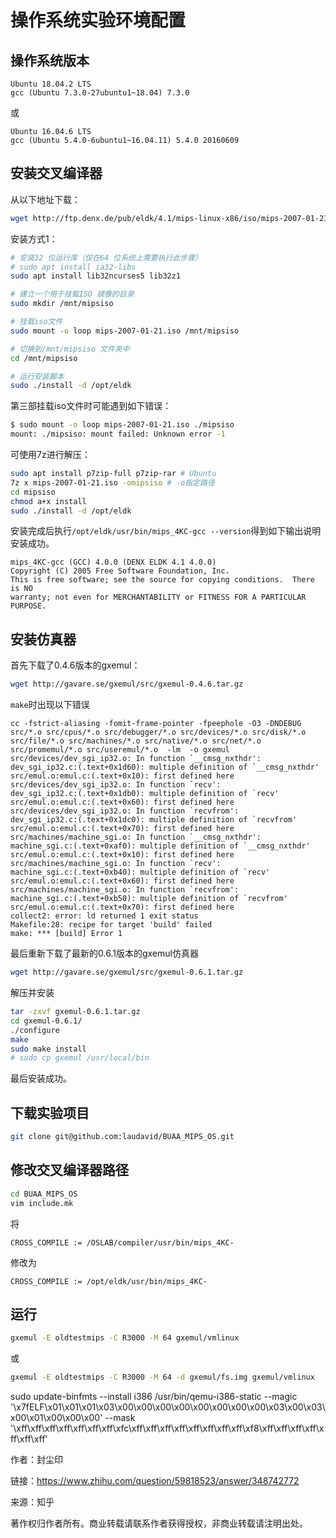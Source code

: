 # 操作系统实验环境配置

## 操作系统版本

```
Ubuntu 18.04.2 LTS
gcc (Ubuntu 7.3.0-27ubuntu1~18.04) 7.3.0
```

或

```
Ubuntu 16.04.6 LTS
gcc (Ubuntu 5.4.0-6ubuntu1~16.04.11) 5.4.0 20160609
```

## 安装交叉编译器

从以下地址下载：

```sh
wget http://ftp.denx.de/pub/eldk/4.1/mips-linux-x86/iso/mips-2007-01-21.iso
```

安装方式1：

```sh
# 安装32 位运行库（仅在64 位系统上需要执行此步骤）
# sudo apt install ia32-libs
sudo apt install lib32ncurses5 lib32z1

# 建立一个用于挂载ISO 镜像的目录
sudo mkdir /mnt/mipsiso

# 挂载iso文件
sudo mount -o loop mips-2007-01-21.iso /mnt/mipsiso

# 切换到/mnt/mipsiso 文件夹中
cd /mnt/mipsiso

# 运行安装脚本
sudo ./install -d /opt/eldk
```

第三部挂载iso文件时可能遇到如下错误：

```sh
$ sudo mount -o loop mips-2007-01-21.iso ./mipsiso 
mount: ./mipsiso: mount failed: Unknown error -1
```

可使用7z进行解压：

```sh
sudo apt install p7zip-full p7zip-rar # Ubuntu
7z x mips-2007-01-21.iso -omipsiso # -o指定路径
cd mipsiso
chmod a+x install
sudo ./install -d /opt/eldk
```

安装完成后执行`/opt/eldk/usr/bin/mips_4KC-gcc --version`得到如下输出说明安装成功。

```
mips_4KC-gcc (GCC) 4.0.0 (DENX ELDK 4.1 4.0.0)
Copyright (C) 2005 Free Software Foundation, Inc.
This is free software; see the source for copying conditions.  There is NO
warranty; not even for MERCHANTABILITY or FITNESS FOR A PARTICULAR PURPOSE.
```

## 安装仿真器

首先下载了0.4.6版本的gxemul：

```sh
wget http://gavare.se/gxemul/src/gxemul-0.4.6.tar.gz
```

`make`时出现以下错误

```
cc -fstrict-aliasing -fomit-frame-pointer -fpeephole -O3 -DNDEBUG  src/*.o src/cpus/*.o src/debugger/*.o src/devices/*.o src/disk/*.o src/file/*.o src/machines/*.o src/native/*.o src/net/*.o src/promemul/*.o src/useremul/*.o  -lm  -o gxemul
src/devices/dev_sgi_ip32.o: In function `__cmsg_nxthdr':
dev_sgi_ip32.c:(.text+0x1d60): multiple definition of `__cmsg_nxthdr'
src/emul.o:emul.c:(.text+0x10): first defined here
src/devices/dev_sgi_ip32.o: In function `recv':
dev_sgi_ip32.c:(.text+0x1db0): multiple definition of `recv'
src/emul.o:emul.c:(.text+0x60): first defined here
src/devices/dev_sgi_ip32.o: In function `recvfrom':
dev_sgi_ip32.c:(.text+0x1dc0): multiple definition of `recvfrom'
src/emul.o:emul.c:(.text+0x70): first defined here
src/machines/machine_sgi.o: In function `__cmsg_nxthdr':
machine_sgi.c:(.text+0xaf0): multiple definition of `__cmsg_nxthdr'
src/emul.o:emul.c:(.text+0x10): first defined here
src/machines/machine_sgi.o: In function `recv':
machine_sgi.c:(.text+0xb40): multiple definition of `recv'
src/emul.o:emul.c:(.text+0x60): first defined here
src/machines/machine_sgi.o: In function `recvfrom':
machine_sgi.c:(.text+0xb50): multiple definition of `recvfrom'
src/emul.o:emul.c:(.text+0x70): first defined here
collect2: error: ld returned 1 exit status
Makefile:28: recipe for target 'build' failed
make: *** [build] Error 1
```

最后重新下载了最新的0.6.1版本的gxemul仿真器

```sh
wget http://gavare.se/gxemul/src/gxemul-0.6.1.tar.gz
```

解压并安装

```sh
tar -zxvf gxemul-0.6.1.tar.gz
cd gxemul-0.6.1/
./configure
make
sudo make install
# sudo cp gxemul /usr/local/bin
```

最后安装成功。

## 下载实验项目

```sh
git clone git@github.com:laudavid/BUAA_MIPS_OS.git
```

## 修改交叉编译器路径

```sh
cd BUAA_MIPS_OS
vim include.mk
```

将

```
CROSS_COMPILE := /OSLAB/compiler/usr/bin/mips_4KC-
```

修改为

```
CROSS_COMPILE := /opt/eldk/usr/bin/mips_4KC-
```

## 运行

```sh
gxemul -E oldtestmips -C R3000 -M 64 gxemul/vmlinux
```

或

```sh
gxemul -E oldtestmips -C R3000 -M 64 -d gxemul/fs.img gxemul/vmlinux
```



sudo update-binfmts --install i386 /usr/bin/qemu-i386-static --magic '\x7fELF\x01\x01\x01\x03\x00\x00\x00\x00\x00\x00\x00\x00\x03\x00\x03\x00\x01\x00\x00\x00' --mask '\xff\xff\xff\xff\xff\xff\xff\xfc\xff\xff\xff\xff\xff\xff\xff\xff\xf8\xff\xff\xff\xff\xff\xff\xff'

作者：封尘印

链接：https://www.zhihu.com/question/59818523/answer/348742772

来源：知乎

著作权归作者所有。商业转载请联系作者获得授权，非商业转载请注明出处。



